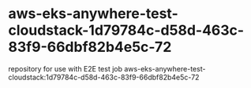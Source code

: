# aws-eks-anywhere-test-cloudstack-1d79784c-d58d-463c-83f9-66dbf82b4e5c-72
repository for use with E2E test job aws-eks-anywhere-test-cloudstack:1d79784c-d58d-463c-83f9-66dbf82b4e5c-72
